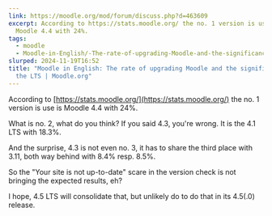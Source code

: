 ```yaml
---
link: https://moodle.org/mod/forum/discuss.php?d=463609
excerpt: According to https://stats.moodle.org/ the no. 1 version is use is
  Moodle 4.4 with 24%.
tags:
  - moodle
  - Moodle-in-English/-The-rate-of-upgrading-Moodle-and-the-significance-of-the-LTS-Moodle-org
slurped: 2024-11-19T16:52
title: "Moodle in English: The rate of upgrading Moodle and the significance of
  the LTS | Moodle.org"
---
```


According to [https://stats.moodle.org/](https://stats.moodle.org/) the no. 1 version is use is Moodle 4.4 with 24%.

What is no. 2, what do you think? If you said 4.3, you're wrong. It is the 4.1 LTS with 18.3%.

And the surprise, 4.3 is not even no. 3, it has to share the third place with 3.11, both way behind with 8.4% resp. 8.5%.

So the "Your site is not up-to-date" scare in the version check is not bringing the expected results, eh?

I hope, 4.5 LTS will consolidate that, but unlikely do to do that in its 4.5(.0) release.
